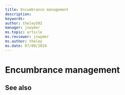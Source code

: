 ```yaml
---
title: Encumbrance management
description:
keywords: 
author: theley502
manager: jswymer
ms.topic: article
ms.reviewer: jswymer
ms.author: theley
ms.date: 07/09/2024
---
```


# Encumbrance management



## See also